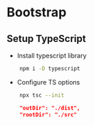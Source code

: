 # Bootstrap

## Setup TypeScript

- Install typescript library

```bash
	npm i -D typescript
```

- Configure TS options
```bash
	npx tsc --init
```
```json
	"outDir": "./dist",
	"rootDir": "./src"
```
